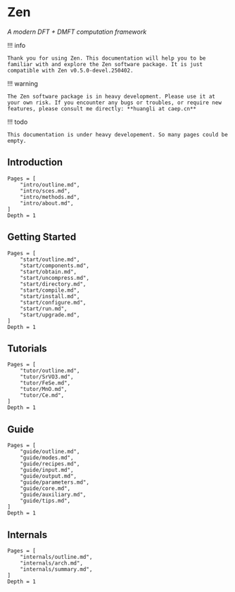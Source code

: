 # Zen

*A modern DFT + DMFT computation framework*

!!! info

    Thank you for using Zen. This documentation will help you to be familiar with and explore the Zen software package. It is just compatible with Zen v0.5.0-devel.250402.

!!! warning

    The Zen software package is in heavy development. Please use it at your own risk. If you encounter any bugs or troubles, or require new features, please consult me directly: **huangli at caep.cn**

!!! todo

    This documentation is under heavy developement. So many pages could be empty.

## Introduction

```@contents
Pages = [
    "intro/outline.md",
    "intro/sces.md",
    "intro/methods.md",
    "intro/about.md",
]
Depth = 1
```

## Getting Started

```@contents
Pages = [
    "start/outline.md",
    "start/components.md",
    "start/obtain.md",
    "start/uncompress.md",
    "start/directory.md",
    "start/compile.md",
    "start/install.md",
    "start/configure.md",
    "start/run.md",
    "start/upgrade.md",
]
Depth = 1
```

## Tutorials

```@contents
Pages = [
    "tutor/outline.md",
    "tutor/SrVO3.md",
    "tutor/FeSe.md",
    "tutor/MnO.md",
    "tutor/Ce.md",
]
Depth = 1
```

## Guide

```@contents
Pages = [
    "guide/outline.md",
    "guide/modes.md",
    "guide/recipes.md",
    "guide/input.md",
    "guide/output.md",
    "guide/parameters.md",
    "guide/core.md",
    "guide/auxiliary.md",
    "guide/tips.md",
]
Depth = 1
```

## Internals

```@contents
Pages = [
    "internals/outline.md",
    "internals/arch.md",
    "internals/summary.md",
]
Depth = 1
```
